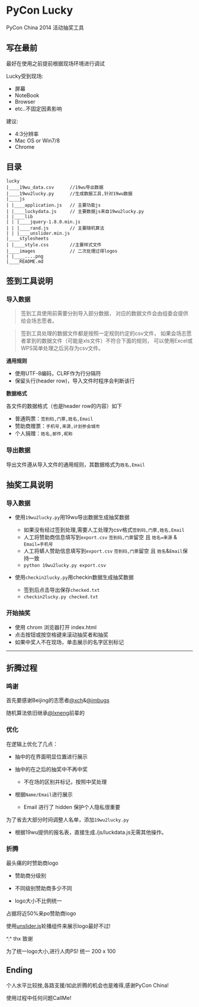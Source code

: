 # PyCon Lucky

PyCon China 2014 活动抽奖工具

## 写在最前
最好在使用之前提前根据现场环境进行调试

Lucky受到现场:
- 屏幕
- NoteBook
- Browser
- etc..不固定因素影响

建议:
- 4:3分辨率
- Mac OS or Win7/8
- Chrome

## 目录

```
lucky
|____19wu_data.csv      //19wu导出数据
|____19wu2lucky.py      //生成数据工具,针对19wu数据
|____js
| |____application.js   // 主要功能js
| |____luckydata.js     // 主要数据js来自19wu2lucky.py
| |____lib
| | |____jquery-1.8.0.min.js
| | |____rand.js        // 主要随机算法
| | |____unslider.min.js
|____stylesheets
| |____style.css        //主要样式文件
|____images             // 二次处理过得logos
| |____....png
|____README.md
```

## 签到工具说明

### 导入数据


>签到工具使用前需要分别导入部分数据，
对应的数据文件会由组委会提供给会场志愿者。

>签到工具处理的数据文件都是按照一定规则约定的csv文件，
如果会场志愿者拿到的数据文件（可能是xls文件）不符合下面的规则，
可以使用Excel或WPS简单处理之后另存为csv文件。

**通用规则**

 - 使用UTF-8编码，CLRF作为行分隔符
 - 保留头行(header row)，导入文件时程序会判断该行

**数据格式**

各文件的数据格式（也是header row的内容）如下

 - 普通购票：`签到码,门票,姓名,Email`
 - 赞助商赠票：`手机号,来源,计划参会城市`
 - 个人捐赠：`姓名,邮件,昵称`

### 导出数据

导出文件遵从导入文件的通用规则，其数据格式为`姓名,Email`


## 抽奖工具说明

### 导入数据

- 使用`19wu2lucky.py`用19wu导出数据生成抽奖数据

  + 如果没有经过签到处理,需要人工处理为csv格式`签到码,门票,姓名,Email`
  + 人工将赞助商信息填写到`export.csv` `签到码,门票`留空 且 `姓名=来源` & `Email=手机号`
  + 人工将蟒人赞助信息填写到`export.csv` `签到码,门票`留空 且 `姓名`&`Email`保持一致
  + ```python 19wu2lucky.py export.csv```

- 使用`checkin2lucky.py`用checkin数据生成抽奖数据

  + 签到后点击导出保存`checked.txt`
  + `checkin2lucky.py checked.txt`

### 开始抽奖

- 使用 chrom 浏览器打开 index.html
- 点击按钮或按空格键来滚动抽奖者和抽奖
- 如果中奖人不在现场，单击展示的名字区别标记


----

## 折腾过程

### 鸣谢

首先要感谢Beijing的志愿者[@xch](https://github.com/xch89820)&[@imbugs](https://github.com/imbugs)

随机算法依旧继承[@lxneng](https://github.com/lxneng)前辈的

### 优化

在逻辑上优化了几点：

- 抽中的在界面明显位置进行展示

- 抽中的在之后的抽奖中不再中奖
    + 不在场的区别并标记，按照中奖处理

- 根据`Name/Email`进行展示
    + Email 进行了 hidden 保护个人隐私很重要

为了省去大部分时间调整人名单，添加`19wu2lucky.py`

- 根据19wu提供的报名表，直接生成./js/luckdata.js无需其他操作。

### 折腾

最头痛的时赞助商logo

- 赞助商分级别

- 不同级别赞助商多少不同

- logo大小不比例统一

占据将近50%来po赞助商logo

使用[unslider.js](http://www.bootcss.com/p/unslider/)轮播组件来展示logo最好不过!

^.^ thx 致谢

为了统一logo大小,进行人肉PS! 统一 200 x 100

## Ending

个人水平比较挫,各路支援/如此折腾的机会也是难得,感谢PyCon China!

使用过程中任何问题CallMe!
